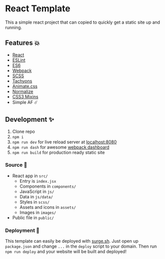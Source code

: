 React Template
=======

This a simple react project that can copied to quickly get a static site up and running.

## Features 💥

- [React](https://facebook.github.io/react/)
- [ESLint](http://eslint.org/)
- [ES6](https://github.com/lukehoban/es6features)
- [Webpack](https://webpack.github.io/)
- [SCSS](http://sass-lang.com/)
- [Tachyons](http://tachyons.io/)
- [Animate.css](https://daneden.github.io/animate.css/)
- [Normalize](https://github.com/JohnAlbin/normalize-scss)
- [CSS3 Mixins](https://github.com/matthieua/sass-css3-mixins)
- Simple AF ☄️

## Development ✨

1. Clone repo
2. `npm i`
3. `npm run dev` for live reload server at [localhost:8080](http://localhost:8080)
4. `npm run dash` for awesome [webpack dashboard](https://github.com/FormidableLabs/webpack-dashboard)
4. `npm run build` for production ready static site

### Source 👼

- React app in `src/`
    + Entry is `index.jsx`
    + Components in `components/`
    + JavaScript in `js/`
    + Data in `js/data/`
    + Styles in `scss/`
    + Assets and icons in `assets/`
    + Images in `images/`
- Public file in `public/`

### Deployment 🚀

This template can easily be deployed with [surge.sh](https://surge.sh/). Just open up `package.json` and change `...` in the `deploy` script to your domain. Then run `npm run deploy` and your website will be built and deployed!
